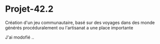 # Projet-42.2
Création d'un jeu communautaire, basé sur des voyages dans des monde générés procéduralement ou l'artisanat a une place importante

J'ai modofié ..

